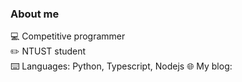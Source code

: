 ### About me

💻 Competitive programmer  
✏️ NTUST student  
⌨️ Languages: Python, Typescript, Nodejs 
🌐 My blog: 
